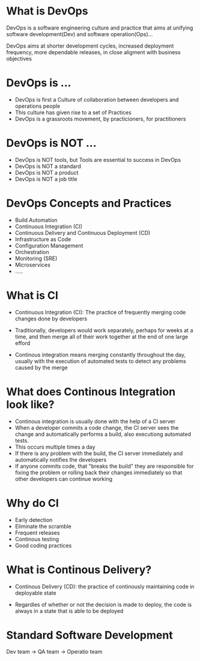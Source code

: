 # What is DevOps

DevOps is a software engineering culture and practice that aims at unifying software development(Dev) and software operation(Ops)...

DevOps aims at shorter development cycles, increased deployment frequency, more dependable releases, in close aligment with business objectives


# DevOps is ...

* DevOps is first a Culture of collaboration between developers and operations people
* This culture has given rise to a set of Practices
* DevOps is a grassroots movement, by practicioners, for practitioners

# DevOps is NOT ...

* DevOps is NOT tools, but Tools are essential to success in DevOps
* DevOps is NOT a standard
* DevOps is NOT a product
* DevOps is NOT a job title 

# DevOps Concepts and Practices

* Build Automation
* Continuous Integration (CI)
* Continuous Delivery and Continuous Deployment (CD)
* Infrastructure as Code
* Configuration Management
* Orchestration
* Monitoring (SRE)
* Microservices
* .....

# What is CI

* Continuous Integration (CI): The practice of frequently merging code changes done by developers

* Traditionally, developers would work separately, perhaps for weeks at a time, and then merge all of their work together at the end of one large efford

* Continous integration means merging constantly throughout the day, usually with the execution of automated tests to detect any problems caused by the merge

# What does Continous Integration look like?

* Continous integration is usually done with the help of a CI server
* When a developer commits a code change, the CI server sees the change and automatically performs a build, also executiong automated tests. 
* This occurs multiple times a day
* If there is any problem with the build, the CI server immediately and automatically notifies the developers
* If anyone commits code, that "breaks the build" they are responsible for fixing the problem or rolling back their changes immediately so that other developers can continue working

# Why do CI 
* Early detection
* Eliminate the scramble 
* Frequent releases
* Continous testing
* Good coding practices

# What is Continous Delivery?

* Continous Delivery (CD): the practice of continously maintaining code in deployable state

* Regardles of whether or not the decision is made to deploy, the code is always in a state that is able to be deployed

# Standard Software Development

Dev team -> QA team -> Operatio team